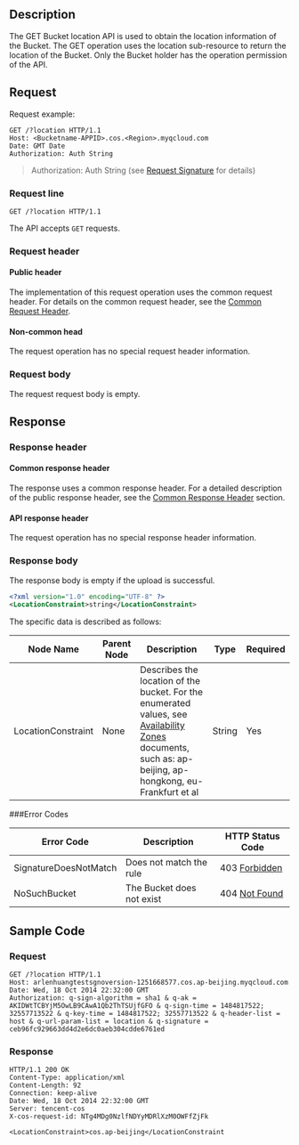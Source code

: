 ## Description
The GET Bucket location API is used to obtain the location information of the Bucket. The GET operation uses the location sub-resource to return the location of the Bucket. Only the Bucket holder has the operation permission of the API.

## Request
Request example:
```
GET /?location HTTP/1.1
Host: <Bucketname-APPID>.cos.<Region>.myqcloud.com
Date: GMT Date
Authorization: Auth String
```

> Authorization: Auth String (see [Request Signature](https://intl.cloud.tencent.com/document/product/436/7778) for details)

### Request line

```
GET /?location HTTP/1.1
```

The API accepts `GET` requests.


### Request header

#### Public header

The implementation of this request operation uses the common request header. For details on the common request header, see the [Common Request Header](https://cloud.tencent.com/document/product/436/7728 "Common Request Header").

#### Non-common head

The request operation has no special request header information.

### Request body
The request request body is empty.
## Response
### Response header

#### Common response header

The response uses a common response header. For a detailed description of the public response header, see the [Common Response Header](https://intl.cloud.tencent.com/document/product/436/7729 "Common Response Header") section.

#### API response header

The request operation has no special response header information.

### Response body
The response body is empty if the upload is successful.
```xml
<?xml version="1.0" encoding="UTF-8" ?>
<LocationConstraint>string</LocationConstraint>
```

The specific data is described as follows:

Node Name|Parent Node|Description|Type|Required
---|---|---|---|---
LocationConstraint|None|Describes the location of the bucket. For the enumerated values, see [Availability Zones](https://cloud.tencent.com/document/product/436/6224) documents, such as: ap-beijing, ap-hongkong, eu- Frankfurt et al |String| Yes

###Error Codes

Error Code|Description|HTTP Status Code
---|---|---
SignatureDoesNotMatch| Does not match the rule |403 [Forbidden](https://tools.ietf.org/html/rfc7231#section-6.5.3)
NoSuchBucket|The Bucket does not exist|404 [Not Found](https://tools.ietf.org/html/rfc7231#section-6.5.4)


## Sample Code

### Request

```
GET /?location HTTP/1.1
Host: arlenhuangtestsgnoversion-1251668577.cos.ap-beijing.myqcloud.com
Date: Wed, 18 Oct 2014 22:32:00 GMT
Authorization: q-sign-algorithm = sha1 & q-ak = AKIDWtTCBYjM5OwLB9CAwA1Qb2ThTSUjfGFO & q-sign-time = 1484817522; 32557713522 & q-key-time = 1484817522; 32557713522 & q-header-list = host & q-url-param-list = location & q-signature = ceb96fc929663dd4d2e6dc0aeb304cdde6761ed
```

### Response

```
HTTP/1.1 200 OK
Content-Type: application/xml
Content-Length: 92
Connection: keep-alive
Date: Wed, 18 Oct 2014 22:32:00 GMT
Server: tencent-cos
X-cos-request-id: NTg4MDg0NzlfNDYyMDRlXzM0OWFfZjFk

<LocationConstraint>cos.ap-beijing</LocationConstraint
```